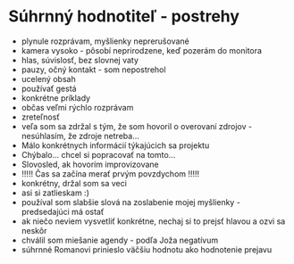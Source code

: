 # Súhrnný hodnotiteľ - postrehy
- plynule rozprávam, myšlienky neprerušované
- kamera vysoko - pôsobí neprirodzene, keď pozerám do monitora
- hlas, súvislosť, bez slovnej vaty
- pauzy, očný kontakt - som nepostrehol
- ucelený obsah
- používať gestá
- konkrétne príklady
- občas veľmi rýchlo rozprávam
- zreteľnosť
- veľa som sa zdržal s tým, že som hovoril o overovaní zdrojov - nesúhlasím, že zdroje netreba...
- Málo konkrétnych informácií týkajúcich sa projektu
- Chýbalo... chcel si popracovať na tomto...
- Slovosled, ak hovorím improvizovane
- !!!!! Čas sa začína merať prvým povzdychom !!!!!
- konkrétny, držal som sa veci
- asi si zatlieskam :)
- používal som slabšie slová na zoslabenie mojej myšlienky - predsedajúci má ostať
- ak niečo neviem vysvetliť konkrétne, nechaj si to prejsť hlavou a ozvi sa neskôr
- chválil som miešanie agendy - podľa Joža negatívum
- súhrnné Romanovi prinieslo väčšiu hodnotu ako hodnotenie prejavu
